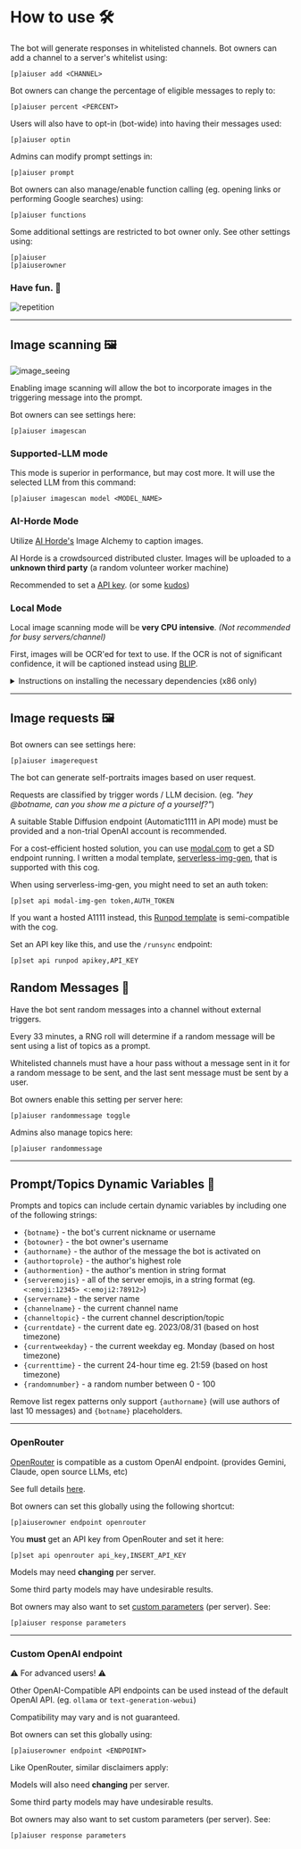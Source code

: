 # How to use 🛠️

The bot will generate responses in whitelisted channels. Bot owners can add a channel to a server's whitelist using:
```
[p]aiuser add <CHANNEL>
```

Bot owners can change the percentage of eligible messages to reply to:
```
[p]aiuser percent <PERCENT>
```

Users will also have to opt-in (bot-wide) into having their messages used:
```
[p]aiuser optin
```

Admins can modify prompt settings in:
```
[p]aiuser prompt
```

Bot owners can also manage/enable function calling (eg. opening links or performing Google searches) using:
```
[p]aiuser functions
```

Some additional settings are restricted to bot owner only.
See other settings using:
```
[p]aiuser
[p]aiuserowner
```

### Have fun. 🎉
![repetition](https://user-images.githubusercontent.com/46238123/227853613-1a524915-ed46-45f7-a154-94e90daf0cd7.jpg)

---

## Image scanning 🖼️

![image_seeing](https://github.com/zhaobenny/bz-cogs/assets/46238123/8b0019f3-8b38-4578-b511-a350e10fce2d)

Enabling image scanning will allow the bot to incorporate images in the triggering message into the prompt.

Bot owners can see settings here:
```
[p]aiuser imagescan
```

### Supported-LLM mode

This mode is superior in performance, but may cost more. It will use the selected LLM from this command:
```
[p]aiuser imagescan model <MODEL_NAME>
```

### AI-Horde Mode
Utilize [AI Horde's](https://stablehorde.net/) Image Alchemy to caption images.

AI Horde is a crowdsourced distributed cluster. Images will be uploaded to a **unknown third party** (a random volunteer worker machine)

Recommended to set a [API key](https://stablehorde.net/register). (or some [kudos](https://dbzer0.com/blog/the-kudos-based-economy-for-the-koboldai-horde/))


### Local Mode

Local image scanning mode will be **very CPU intensive**. *(Not recommended for busy servers/channel)*

First, images will be OCR'ed for text to use. If the OCR is not of significant confidence, it will be captioned instead using [BLIP](https://huggingface.co/Salesforce/blip-image-captioning-base).

<details>
  <summary>Instructions on installing the necessary dependencies (x86 only) </summary>

  #### 1. Install Python Dependencies

  ```
  source ~/redenv/bin/activate # or however you activate your virtual environment in your OS
  pip install -U pytesseract transformers[torch]
  ```

  #### 2. Install Tessaract OCR

  See [here](https://tesseract-ocr.github.io/tessdoc/Installation.html) for instructions on installing TessaractOCR, or alternatively just use the phasecorex/red-discordbot:full image.


  First time scans will require some time to download processing models. (~1gb)

</details>

---
## Image requests 🖼️

Bot owners can see settings here:
```
[p]aiuser imagerequest
```

The bot can generate self-portraits images based on user request.

Requests are classified by trigger words / LLM decision. (eg. *"hey @botname, can you show me a picture of a yourself?"*)

A suitable Stable Diffusion endpoint (Automatic1111 in API mode) must be provided and a non-trial OpenAI account is recommended.

For a cost-efficient hosted solution, you can use [modal.com](https://modal.com/) to get a SD endpoint running. I written a modal template, [serverless-img-gen](https://github.com/zhaobenny/serverless-img-gen), that is supported with this cog.

When using serverless-img-gen, you might need to set an auth token:
```
[p]set api modal-img-gen token,AUTH_TOKEN
```

If you want a hosted A1111 instead, this [Runpod template](https://github.com/ashleykleynhans/runpod-worker-a1111/) is semi-compatible with the cog.

Set an API key like this, and use the `/runsync` endpoint:
```
[p]set api runpod apikey,API_KEY
```

## Random Messages 🎲

Have the bot sent random messages into a channel without external triggers.

Every 33 minutes, a RNG roll will determine if a random message will be sent using a list of topics as a prompt.

Whitelisted channels must have a hour pass without a message sent in it for a random message to be sent, and the last sent message must be sent by a user.

Bot owners enable this setting per server here:
```
[p]aiuser randommessage toggle
```

Admins also manage topics here:
```
[p]aiuser randommessage
```
---

## Prompt/Topics Dynamic Variables  📝

Prompts and topics can include certain dynamic variables by including one of the following strings:

- `{botname}` - the bot's current nickname or username
- `{botowner}` - the bot owner's username
- `{authorname}` - the author of the message the bot is activated on
- `{authortoprole}` - the author's highest role
- `{authormention}` - the author's mention in string format
- `{serveremojis}` - all of the server emojis, in a string format (eg. `<:emoji:12345> <:emoji2:78912>`)
- `{servername}` - the server name
- `{channelname}` - the current channel name
- `{channeltopic}` - the current channel description/topic
- `{currentdate}` - the current date eg. 2023/08/31 (based on host timezone)
- `{currentweekday}` - the current weekday eg. Monday (based on host timezone)
- `{currenttime}` - the current 24-hour time eg. 21:59 (based on host timezone)
- `{randomnumber}` - a random number between 0 - 100


Remove list regex patterns only support `{authorname}` (will use authors of last 10 messages) and `{botname}` placeholders.

---

### OpenRouter

[OpenRouter](https://openrouter.ai) is compatible as a custom OpenAI endpoint. (provides Gemini, Claude, open source LLMs, etc)

See full details [here](https://openrouter.ai/docs#models).

Bot owners can set this globally using the following shortcut:
```
[p]aiuserowner endpoint openrouter
```

You **must** get an API key from OpenRouter and set it here:
```
[p]set api openrouter api_key,INSERT_API_KEY
```

Models may need **changing** per server.

Some third party models may have undesirable results.

Bot owners may also want to set [custom parameters](https://openrouter.ai/docs#llm-parameters) (per server). See:
```
[p]aiuser response parameters
```

---

### Custom OpenAI endpoint

⚠️ For advanced users! ⚠️

Other OpenAI-Compatible API endpoints can be used instead of the default OpenAI API. (eg. `ollama` or `text-generation-webui`)

Compatibility may vary and is not guaranteed.

Bot owners can set this globally using:
```
[p]aiuserowner endpoint <ENDPOINT>
```

Like OpenRouter, similar disclaimers apply:

Models will also need **changing** per server.

Some third party models may have undesirable results.

Bot owners may also want to set custom parameters (per server). See:
```
[p]aiuser response parameters
```
